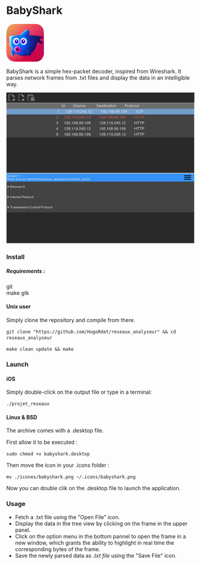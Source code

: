 # BabyShark
<img src="https://github.com/HugoRdet/reseaux_analyseur/blob/main/icones/babyshark.png" width="100" height="100"></img>

BabyShark is a simple hex-packet decoder, inspired from Wireshark.
It parses network frames from .txt files and display the data in an intelligible way.

<img src="https://github.com/HugoRdet/reseaux_analyseur/blob/main/screenshots/screen_shot_1.png" width="500" height="400"></img>

### Install
##### Requirements :  
git  
make
gtk
#### Unix user
Simply clone the repository and compile from there.
```
git clone "https://github.com/HugoRdet/reseaux_analyseur" && cd reseaux_analyseur 
```
```
make clean update && make
```
### Launch
#### iOS
Simply double-click on the output file or type in a terminal:
```
./projet_reseaux
```
#### Linux & BSD
The archive comes with a .desktop file.

First allow it to be executed : 
```
sudo chmod +x babyshark.desktop
```
Then move the icon in your .icons folder :
```
mv ./icones/babyshark.png ~/.icons/babyshark.png
```
Now you can double clik on the .desktop file to launch the application.
### Usage 
* Fetch a .txt file using the "Open File" icon.
* Display the data in the tree view by clicking on the frame in the upper panel.
* Click on the option menu in the bottom pannel to open the frame in a new window,
which grants the ability to highlight in real time the corresponding bytes of the frame.
* Save the newly parsed data as *.txt file* using the "Save File" icon.
